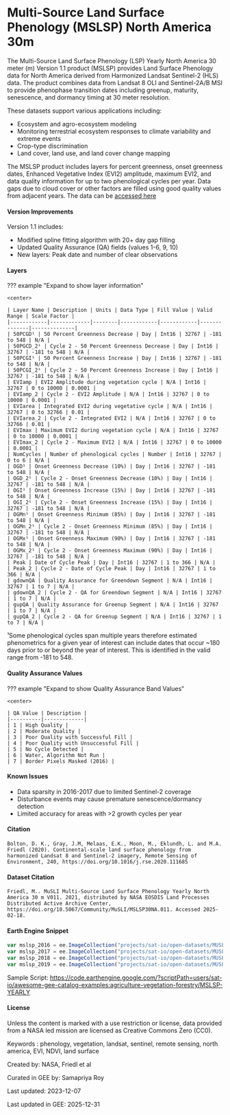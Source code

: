 # Multi-Source Land Surface Phenology (MSLSP) North America 30m

The Multi-Source Land Surface Phenology (LSP) Yearly North America 30 meter (m) Version 1.1 product (MSLSP) provides Land Surface Phenology data for North America derived from Harmonized Landsat Sentinel-2 (HLS) data. The product combines data from Landsat 8 OLI and Sentinel-2A/B MSI to provide phenophase transition dates including greenup, maturity, senescence, and dormancy timing at 30 meter resolution.

These datasets support various applications including:
- Ecosystem and agro-ecosystem modeling
- Monitoring terrestrial ecosystem responses to climate variability and extreme events
- Crop-type discrimination
- Land cover, land use, and land cover change mapping

The MSLSP product includes layers for percent greenness, onset greenness dates, Enhanced Vegetative Index (EVI2) amplitude, maximum EVI2, and data quality information for up to two phenological cycles per year. Data gaps due to cloud cover or other factors are filled using good quality values from adjacent years. The data can be [accessed here](https://lpdaac.usgs.gov/products/mslsp30nav011/#tools)

#### Version Improvements

Version 1.1 includes:
- Modified spline fitting algorithm with 20+ day gap filling
- Updated Quality Assurance (QA) fields (values 1-6, 9, 10)
- New layers: Peak date and number of clear observations

#### Layers

??? example "Expand to show layer information"

    <center>

    | Layer Name | Description | Units | Data Type | Fill Value | Valid Range | Scale Factor |
    |------------|-------------|--------|------------|------------|--------------|--------------|
    | 50PCGD¹ | 50 Percent Greenness Decrease | Day | Int16 | 32767 | -181 to 548 | N/A |
    | 50PGCD_2¹ | Cycle 2 - 50 Percent Greenness Decrease | Day | Int16 | 32767 | -181 to 548 | N/A |
    | 50PCGI¹ | 50 Percent Greenness Increase | Day | Int16 | 32767 | -181 to 548 | N/A |
    | 50PCGI_2¹ | Cycle 2 - 50 Percent Greenness Increase | Day | Int16 | 32767 | -181 to 548 | N/A |
    | EVIamp | EVI2 Amplitude during vegetation cycle | N/A | Int16 | 32767 | 0 to 10000 | 0.0001 |
    | EVIamp_2 | Cycle 2 - EVI2 Amplitude | N/A | Int16 | 32767 | 0 to 10000 | 0.0001 |
    | EVIarea | Integrated EVI2 during vegetative cycle | N/A | Int16 | 32767 | 0 to 32766 | 0.01 |
    | EVIarea_2 | Cycle 2 - Integrated EVI2 | N/A | Int16 | 32767 | 0 to 32766 | 0.01 |
    | EVImax | Maximum EVI2 during vegetation cycle | N/A | Int16 | 32767 | 0 to 10000 | 0.0001 |
    | EVImax_2 | Cycle 2 - Maximum EVI2 | N/A | Int16 | 32767 | 0 to 10000 | 0.0001 |
    | NumCycles | Number of phenological cycles | Number | Int16 | 32767 | 0 to 6 | N/A |
    | OGD¹ | Onset Greenness Decrease (10%) | Day | Int16 | 32767 | -181 to 548 | N/A |
    | OGD_2¹ | Cycle 2 - Onset Greenness Decrease (10%) | Day | Int16 | 32767 | -181 to 548 | N/A |
    | OGI¹ | Onset Greenness Increase (15%) | Day | Int16 | 32767 | -181 to 548 | N/A |
    | OGI_2¹ | Cycle 2 - Onset Greenness Increase (15%) | Day | Int16 | 32767 | -181 to 548 | N/A |
    | OGMn¹ | Onset Greenness Minimum (85%) | Day | Int16 | 32767 | -181 to 548 | N/A |
    | OGMn_2¹ | Cycle 2 - Onset Greenness Minimum (85%) | Day | Int16 | 32767 | -181 to 548 | N/A |
    | OGMx¹ | Onset Greenness Maximum (90%) | Day | Int16 | 32767 | -181 to 548 | N/A |
    | OGMx_2¹ | Cycle 2 - Onset Greenness Maximum (90%) | Day | Int16 | 32767 | -181 to 548 | N/A |
    | Peak | Date of Cycle Peak | Day | Int16 | 32767 | 1 to 366 | N/A |
    | Peak_2 | Cycle 2 - Date of Cycle Peak | Day | Int16 | 32767 | 1 to 366 | N/A |
    | gdownQA | Quality Assurance for Greendown Segment | N/A | Int16 | 32767 | 1 to 7 | N/A |
    | gdownQA_2 | Cycle 2 - QA for Greendown Segment | N/A | Int16 | 32767 | 1 to 7 | N/A |
    | gupQA | Quality Assurance for Greenup Segment | N/A | Int16 | 32767 | 1 to 7 | N/A |
    | gupQA_2 | Cycle 2 - QA for Greenup Segment | N/A | Int16 | 32767 | 1 to 7 | N/A |

¹Some phenological cycles span multiple years therefore estimated phenometrics for a given year of interest can include dates that occur ~180 days prior to or beyond the year of interest. This is identified in the valid range from -181 to 548.

#### Quality Assurance Values

??? example "Expand to show Quality Assurance Band Values"

    <center>

    | QA Value | Description |
    |----------|-------------|
    | 1 | High Quality |
    | 2 | Moderate Quality |
    | 3 | Poor Quality with Successful Fill |
    | 4 | Poor Quality with Unsuccessful Fill |
    | 5 | No Cycle Detected |
    | 6 | Water, Algorithm Not Run |
    | 7 | Border Pixels Masked (2016) |

#### Known Issues

- Data sparsity in 2016-2017 due to limited Sentinel-2 coverage
- Disturbance events may cause premature senescence/dormancy detection
- Limited accuracy for areas with >2 growth cycles per year

#### Citation

```
Bolton, D. K., Gray, J.M, Melaas, E.K., Moon, M., Eklundh, L. and M.A. Friedl (2020). Continental-scale land surface phenology from harmonized Landsat 8 and Sentinel-2 imagery, Remote Sensing of Environment, 240, https://doi.org/10.1016/j.rse.2020.111685
```

#### Dataset Citation

```
Friedl, M.. MuSLI Multi-Source Land Surface Phenology Yearly North America 30 m V011. 2021, distributed by NASA EOSDIS Land Processes Distributed Active Archive Center, https://doi.org/10.5067/Community/MuSLI/MSLSP30NA.011. Accessed 2025-02-18.
```

#### Earth Engine Snippet

```js
var mslsp_2016 = ee.ImageCollection("projects/sat-io/open-datasets/MUSLI/MSLSP_2016");
var mslsp_2017 = ee.ImageCollection("projects/sat-io/open-datasets/MUSLI/MSLSP_2017");
var mslsp_2018 = ee.ImageCollection("projects/sat-io/open-datasets/MUSLI/MSLSP_2018");
var mslsp_2019 = ee.ImageCollection("projects/sat-io/open-datasets/MUSLI/MSLSP_2019");
```

Sample Script: https://code.earthengine.google.com/?scriptPath=users/sat-io/awesome-gee-catalog-examples:agriculture-vegetation-forestry/MSLSP-YEARLY

#### License

Unless the content is marked with a use restriction or license, data provided from a NASA led mission are licensed as Creative Commons Zero (CC0).

Keywords : phenology, vegetation, landsat, sentinel, remote sensing, north america, EVI, NDVI, land surface

Created by: NASA, Friedl et al

Curated in GEE by: Samapriya Roy

Last updated: 2023-12-07

Last updated in GEE: 2025-12-31
